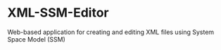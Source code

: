# XML-SSM-Editor
Web-based application for creating and editing XML files using System Space Model (SSM)
